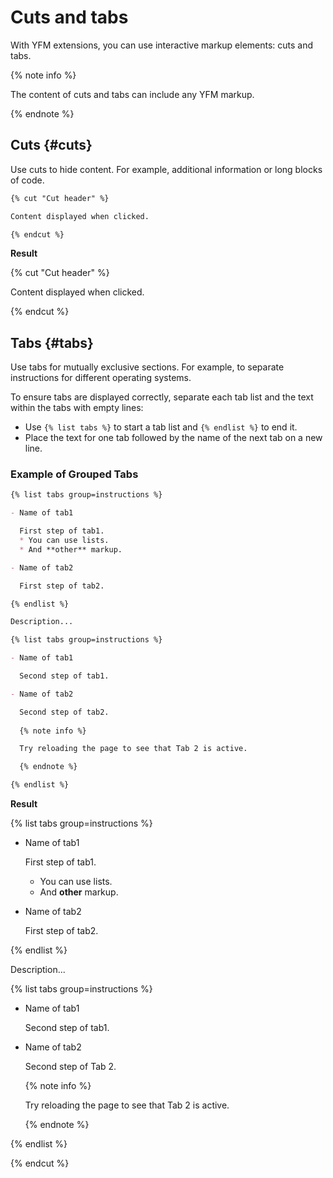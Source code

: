 # Cuts and tabs

With YFM extensions, you can use interactive markup elements: cuts and tabs.

{% note info %}

The content of cuts and tabs can include any YFM markup.

{% endnote %}

## Cuts {#cuts}

Use cuts to hide content. For example, additional information or long blocks of code.

```markdown
{% cut "Cut header" %}

Content displayed when clicked.

{% endcut %}
```

**Result**

{% cut "Cut header" %}

Content displayed when clicked.

{% endcut %}

## Tabs {#tabs}

Use tabs for mutually exclusive sections. For example, to separate instructions for different operating systems.

To ensure tabs are displayed correctly, separate each tab list and the text within the tabs with empty lines:

* Use `{% list tabs %}` to start a tab list and `{% endlist %}` to end it.
* Place the text for one tab followed by the name of the next tab on a new line.

### Example of Grouped Tabs

```markdown
{% list tabs group=instructions %}

- Name of tab1

  First step of tab1.
  * You can use lists.
  * And **other** markup.

- Name of tab2

  First step of tab2.

{% endlist %}

Description...

{% list tabs group=instructions %}

- Name of tab1

  Second step of tab1.

- Name of tab2

  Second step of tab2.
  
  {% note info %}

  Try reloading the page to see that Tab 2 is active.

  {% endnote %}

{% endlist %}
```

**Result**

{% list tabs group=instructions %}

- Name of tab1

  First step of tab1.
  * You can use lists.
  * And **other** markup.

- Name of tab2

  First step of tab2.

{% endlist %}

Description...

{% list tabs group=instructions %}

- Name of tab1

  Second step of tab1.

- Name of tab2

  Second step of Tab 2.

  {% note info %}

  Try reloading the page to see that Tab 2 is active.

  {% endnote %}



{% endlist %}

{% endcut %}

